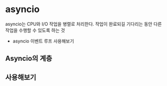 # asyncio
asyncio는 CPU와 I/O 작업을 병렬로 처리한다.
작업이 완료되길 기다리는 동안 다른 작업을 수행할 수 있도록 하는 것
- asyncio 이벤트 루프 사용해보기


## Asyncio의 계층


## 사용해보기
